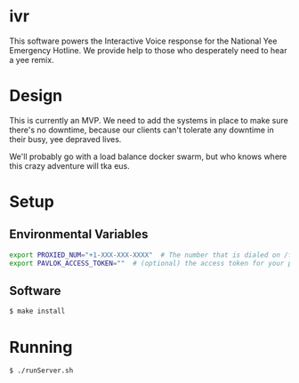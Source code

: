ivr
===

This software powers the Interactive Voice response for the
National Yee Emergency Hotline. We provide help to those who
desperately need to hear a yee remix.

# Design

This is currently an MVP. We need to add the systems in place to
make sure there's no downtime, because our clients can't tolerate
any downtime in their busy, yee depraved lives.

We'll probably go with a load balance docker swarm, but who knows
where this crazy adventure will tka eus.


# Setup

## Environmental Variables

```bash
export PROXIED_NUM="+1-XXX-XXX-XXXX"  # The number that is dialed on /forward
export PAVLOK_ACCESS_TOKEN=""  # (optional) the access token for your pavlok
```

## Software

```bash
$ make install
```

# Running

```bash
$ ./runServer.sh
```
